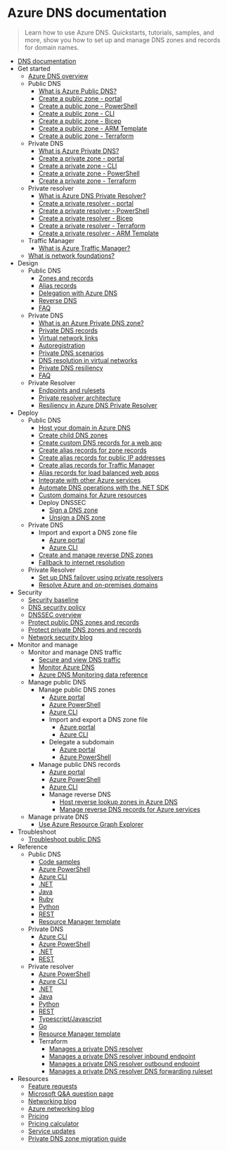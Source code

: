 # Azure DNS documentation
> Learn how to use Azure DNS. Quickstarts, tutorials, samples, and more, show you how to set up and manage DNS zones and records for domain names.
  - [DNS documentation](https://learn.microsoft.com/en-us/azure/dns/)
  - Get started
    - [Azure DNS overview](https://learn.microsoft.com/en-us/azure/dns/dns-overview)
    - Public DNS
      - [What is Azure Public DNS?](https://learn.microsoft.com/en-us/azure/dns/public-dns-overview)
      - [Create a public zone - portal](https://learn.microsoft.com/en-us/azure/dns/dns-getstarted-portal)
      - [Create a public zone - PowerShell](https://learn.microsoft.com/en-us/azure/dns/dns-getstarted-powershell)
      - [Create a public zone - CLI](https://learn.microsoft.com/en-us/azure/dns/dns-getstarted-cli)
      - [Create a public zone - Bicep](https://learn.microsoft.com/en-us/azure/dns/dns-get-started-bicep)
      - [Create a public zone - ARM Template](https://learn.microsoft.com/en-us/azure/dns/dns-get-started-template)
      - [Create a public zone - Terraform](https://learn.microsoft.com/en-us/azure/dns/dns-get-started-terraform)
    - Private DNS
      - [What is Azure Private DNS?](https://learn.microsoft.com/en-us/azure/dns/private-dns-overview)
      - [Create a private zone - portal](https://learn.microsoft.com/en-us/azure/dns/private-dns-getstarted-portal)
      - [Create a private zone - CLI](https://learn.microsoft.com/en-us/azure/dns/private-dns-getstarted-cli)
      - [Create a private zone - PowerShell](https://learn.microsoft.com/en-us/azure/dns/private-dns-getstarted-powershell)
      - [Create a private zone - Terraform](https://learn.microsoft.com/en-us/azure/dns/dns-private-zone-terraform)
    - Private resolver
      - [What is Azure DNS Private Resolver?](https://learn.microsoft.com/en-us/azure/dns/dns-private-resolver-overview)
      - [Create a private resolver - portal](https://learn.microsoft.com/en-us/azure/dns/dns-private-resolver-get-started-portal)
      - [Create a private resolver - PowerShell](https://learn.microsoft.com/en-us/azure/dns/dns-private-resolver-get-started-powershell)
      - [Create a private resolver - Bicep](https://learn.microsoft.com/en-us/azure/dns/dns-private-resolver-get-started-bicep)
      - [Create a private resolver - Terraform](https://learn.microsoft.com/en-us/azure/dns/dns-private-resolver-get-started-terraform)
      - [Create a private resolver - ARM Template](https://learn.microsoft.com/en-us/azure/dns/dns-private-resolver-get-started-template)
    - Traffic Manager
      - [What is Azure Traffic Manager?](https://learn.microsoft.com/azure/traffic-manager/traffic-manager-overview)
    - [What is network foundations?](https://learn.microsoft.com/azure/networking/network-foundations-overview)
  - Design
    - Public DNS
      - [Zones and records](https://learn.microsoft.com/en-us/azure/dns/dns-zones-records)
      - [Alias records](https://learn.microsoft.com/en-us/azure/dns/dns-alias)
      - [Delegation with Azure DNS](https://learn.microsoft.com/en-us/azure/dns/dns-domain-delegation)
      - [Reverse DNS](https://learn.microsoft.com/en-us/azure/dns/dns-reverse-dns-overview)
      - [FAQ](https://learn.microsoft.com/en-us/azure/dns/dns-faq.yml)
    - Private DNS
      - [What is an Azure Private DNS zone?](https://learn.microsoft.com/en-us/azure/dns/private-dns-privatednszone)
      - [Private DNS records](https://learn.microsoft.com/en-us/azure/dns/dns-private-records)
      - [Virtual network links](https://learn.microsoft.com/en-us/azure/dns/private-dns-virtual-network-links)
      - [Autoregistration](https://learn.microsoft.com/en-us/azure/dns/private-dns-autoregistration)
      - [Private DNS scenarios](https://learn.microsoft.com/en-us/azure/dns/private-dns-scenarios)
      - [DNS resolution in virtual networks](https://learn.microsoft.com/en-us/azure/virtual-network/virtual-networks-name-resolution-for-vms-and-role-instances?toc=%2fazure%2fdns%2ftoc.json)
      - [Private DNS resiliency](https://learn.microsoft.com/en-us/azure/dns/private-dns-resiliency)
      - [FAQ](https://learn.microsoft.com/en-us/azure/dns/dns-faq-private.yml)
    - Private Resolver
      - [Endpoints and rulesets](https://learn.microsoft.com/en-us/azure/dns/private-resolver-endpoints-rulesets)
      - [Private resolver architecture](https://learn.microsoft.com/en-us/azure/dns/private-resolver-architecture)
      - [Resiliency in Azure DNS Private Resolver](https://learn.microsoft.com/en-us/azure/dns/private-resolver-reliability)
  - Deploy
    - Public DNS
      - [Host your domain in Azure DNS](https://learn.microsoft.com/en-us/azure/dns/dns-delegate-domain-azure-dns)
      - [Create child DNS zones](https://learn.microsoft.com/en-us/azure/dns/tutorial-public-dns-zones-child)
      - [Create custom DNS records for a web app](https://learn.microsoft.com/en-us/azure/dns/dns-web-sites-custom-domain)
      - [Create alias records for zone records](https://learn.microsoft.com/en-us/azure/dns/tutorial-alias-rr)
      - [Create alias records for public IP addresses](https://learn.microsoft.com/en-us/azure/dns/tutorial-alias-pip)
      - [Create alias records for Traffic Manager](https://learn.microsoft.com/en-us/azure/dns/tutorial-alias-tm)
      - [Alias records for load balanced web apps](https://learn.microsoft.com/en-us/azure/dns/dns-alias-appservice)
      - [Integrate with other Azure services](https://learn.microsoft.com/en-us/azure/dns/dns-for-azure-services)
      - [Automate DNS operations with the .NET SDK](https://learn.microsoft.com/en-us/azure/dns/dns-sdk)
      - [Custom domains for Azure resources](https://learn.microsoft.com/en-us/azure/dns/dns-custom-domain)
      - Deploy DNSSEC
        - [Sign a DNS zone](https://learn.microsoft.com/en-us/azure/dns/dnssec-how-to)
        - [Unsign a DNS zone](https://learn.microsoft.com/en-us/azure/dns/dnssec-unsign)
    - Private DNS
      - Import and export a DNS zone file
        - [Azure portal](https://learn.microsoft.com/en-us/azure/dns/private-dns-import-export-portal)
        - [Azure CLI](https://learn.microsoft.com/en-us/azure/dns/private-dns-import-export)
      - [Create and manage reverse DNS zones](https://learn.microsoft.com/en-us/azure/dns/private-reverse-dns)
      - [Fallback to internet resolution](https://learn.microsoft.com/en-us/azure/dns/private-dns-fallback)
    - Private Resolver
      - [Set up DNS failover using private resolvers](https://learn.microsoft.com/en-us/azure/dns/tutorial-dns-private-resolver-failover)
      - [Resolve Azure and on-premises domains](https://learn.microsoft.com/en-us/azure/dns/private-resolver-hybrid-dns)
  - Security
    - [Security baseline](https://learn.microsoft.com/security/benchmark/azure/baselines/azure-dns-security-baseline?toc=/azure/dns/TOC.json)
    - [DNS security policy](https://learn.microsoft.com/en-us/azure/dns/dns-security-policy)
    - [DNSSEC overview](https://learn.microsoft.com/en-us/azure/dns/dnssec)
    - [Protect public DNS zones and records](https://learn.microsoft.com/en-us/azure/dns/dns-protect-zones-recordsets)
    - [Protect private DNS zones and records](https://learn.microsoft.com/en-us/azure/dns/dns-protect-private-zones-recordsets)
    - [Network security blog](https://techcommunity.microsoft.com/category/azure-network-security/blog/azurenetworksecurityblog)
  - Monitor and manage
    - Monitor and manage DNS traffic
      - [Secure and view DNS traffic](https://learn.microsoft.com/en-us/azure/dns/dns-traffic-log-how-to)
      - [Monitor Azure DNS](https://learn.microsoft.com/en-us/azure/dns/monitor-dns)
      - [Azure DNS Monitoring data reference](https://learn.microsoft.com/en-us/azure/dns/monitor-dns-reference)
    - Manage public DNS
      - Manage public DNS zones
        - [Azure portal](https://learn.microsoft.com/en-us/azure/dns/dns-operations-dnszones-portal)
        - [Azure PowerShell](https://learn.microsoft.com/en-us/azure/dns/dns-operations-dnszones)
        - [Azure CLI](https://learn.microsoft.com/en-us/azure/dns/dns-operations-dnszones-cli)
        - Import and export a DNS zone file
          - [Azure portal](https://learn.microsoft.com/en-us/azure/dns/dns-import-export-portal)
          - [Azure CLI](https://learn.microsoft.com/en-us/azure/dns/dns-import-export)
        - Delegate a subdomain
          - [Azure portal](https://learn.microsoft.com/en-us/azure/dns/delegate-subdomain)
          - [Azure PowerShell](https://learn.microsoft.com/en-us/azure/dns/delegate-subdomain-ps)
      - Manage public DNS records
        - [Azure portal](https://learn.microsoft.com/en-us/azure/dns/dns-operations-recordsets-portal)
        - [Azure PowerShell](https://learn.microsoft.com/en-us/azure/dns/dns-operations-recordsets)
        - [Azure CLI](https://learn.microsoft.com/en-us/azure/dns/dns-operations-recordsets-cli)
        - Manage reverse DNS
          - [Host reverse lookup zones in Azure DNS](https://learn.microsoft.com/en-us/azure/dns/dns-reverse-dns-hosting)
          - [Manage reverse DNS records for Azure services](https://learn.microsoft.com/en-us/azure/dns/dns-reverse-dns-for-azure-services)
    - Manage private DNS
      - [Use Azure Resource Graph Explorer](https://learn.microsoft.com/en-us/azure/dns/private-dns-arg)
  - Troubleshoot
    - [Troubleshoot public DNS](https://learn.microsoft.com/en-us/azure/dns/dns-troubleshoot)
  - Reference
    - Public DNS
      - [Code samples](https://azure.microsoft.com/resources/samples/?service=dns)
      - [Azure PowerShell](https://learn.microsoft.com/powershell/module/az.dns)
      - [Azure CLI](https://learn.microsoft.com/cli/azure/network/dns)
      - [.NET](https://learn.microsoft.com/dotnet/api/microsoft.azure.management.dns.models)
      - [Java](https://learn.microsoft.com/java/api/com.microsoft.azure.management.dns)
      - [Ruby](https://www.rubydoc.info/gems/azure_mgmt_dns/0.8.0)
      - [Python](https://azure.github.io/azure-sdk-for-python/dns.html)
      - [REST](https://learn.microsoft.com/rest/api/dns/)
      - [Resource Manager template](https://learn.microsoft.com/azure/templates/microsoft.network/dns-allversions)
    - Private DNS
      - [Azure CLI](https://learn.microsoft.com/cli/azure/network/private-dns)
      - [Azure PowerShell](https://learn.microsoft.com/powershell/module/az.PrivateDns)
      - [.NET](https://learn.microsoft.com/dotnet/api/overview/azure/resourcemanager.privatedns-readme)
      - [REST](https://learn.microsoft.com/rest/api/dns/privatedns/privatezones)
    - Private resolver
      - [Azure PowerShell](https://learn.microsoft.com/powershell/module/az.dnsresolver)
      - [Azure CLI](https://learn.microsoft.com/cli/azure/dns-resolver)
      - [.NET](https://learn.microsoft.com/dotnet/api/azure.resourcemanager.dnsresolver)
      - [Java](https://learn.microsoft.com/java/api/com.azure.resourcemanager.dnsresolver)
      - [Python](https://pypi.org/project/azure-mgmt-dnsresolver)
      - [REST](https://learn.microsoft.com/rest/api/dns/dnsresolver/dns-resolvers)
      - [Typescript/Javascript](https://www.npmjs.com/package/@azure/arm-dnsresolver)
      - [Go](https://github.com/Azure/azure-sdk-for-go/tree/main/sdk/resourcemanager/dnsresolver/armdnsresolver)
      - [Resource Manager template](https://github.com/Azure/azure-quickstart-templates/tree/master/quickstarts/microsoft.network/azure-dns-private-resolver)
      - Terraform
        - [Manages a private DNS resolver](https://registry.terraform.io/providers/hashicorp/azurerm/latest/docs/resources/private_dns_resolver)
        - [Manages a private DNS resolver inbound endpoint](https://registry.terraform.io/providers/hashicorp/azurerm/latest/docs/resources/private_dns_resolver_inbound_endpoint)
        - [Manages a private DNS resolver outbound endpoint](https://registry.terraform.io/providers/hashicorp/azurerm/latest/docs/resources/private_dns_resolver_outbound_endpoint)
        - [Manages a private DNS resolver DNS forwarding ruleset](https://registry.terraform.io/providers/hashicorp/azurerm/latest/docs/resources/private_dns_resolver_dns_forwarding_ruleset)
  - Resources
    - [Feature requests](https://feedback.azure.com/d365community/forum/8ae9bf04-8326-ec11-b6e6-000d3a4f0789?c429912-8326-ec11-b6e6-000d3a4f0789)
    - [Microsoft Q&A question page](https://learn.microsoft.com/answers/tags/143/azure-virtual-network)
    - [Networking blog](https://techcommunity.microsoft.com/category/azure/blog/azurenetworkingblog)
    - [Azure networking blog](https://azure.microsoft.com/blog/category/networking)
    - [Pricing](https://azure.microsoft.com/pricing/details/dns/)
    - [Pricing calculator](https://azure.microsoft.com/pricing/calculator/)
    - [Service updates](https://azure.microsoft.com/updates/?product=dns)
    - [Private DNS zone migration guide](https://learn.microsoft.com/en-us/azure/dns/private-dns-migration-guide)
